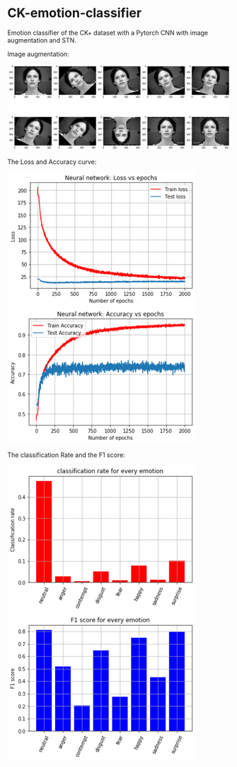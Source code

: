 # CK-emotion-classifier
Emotion classifier of the CK+ dataset with a Pytorch CNN with image augmentation and STN. 

Image augmentation: 

<img src="images/ImageAugmentation.png" width="600">

The Loss and Accuracy curve:

<img src="images/EmotionLossDrop001.png" width="425"/> <img src="images/EmotionAccDrop001.png" width="425"/> 

The classification Rate and the F1 score: 

<img src="images/Classfiicationrate.png" width="425"/> <img src="images/F1scoredrop001.png" width="425"/> 
